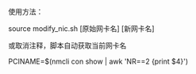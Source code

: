 使用方法：

source modify_nic.sh [原始网卡名] [新网卡名]



或取消注释，脚本自动获取当前网卡名

PCINAME=$(nmcli con show | awk 'NR==2 {print $4}')